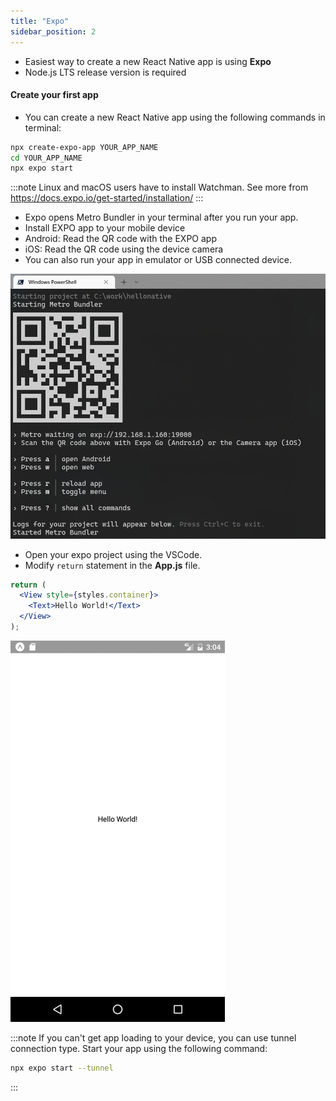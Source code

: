 ```yaml
---
title: "Expo"
sidebar_position: 2
---
```

- Easiest way to create a new React Native app is using **Expo**
- Node.js LTS release version is required

#### Create your first app
- You can create a new React Native app using the following commands in terminal:
```bash
npx create-expo-app YOUR_APP_NAME
cd YOUR_APP_NAME
npx expo start
```

:::note 
Linux and macOS users have to install Watchman. See more from https://docs.expo.io/get-started/installation/
:::

- Expo opens Metro Bundler in your terminal after you run your app.
- Install EXPO app to your mobile device
- Android: Read the QR code with the EXPO app
- iOS: Read the QR code using the device camera
- You can also run your app in emulator or USB connected device.

![w:600 bg right](img/expo.png)

- Open your expo project using the VSCode.
- Modify `return` statement in the **App.js** file.

```jsx
return (
  <View style={styles.container}>
    <Text>Hello World!</Text>
  </View>
);
```

![w:300 bg right](img/hello.png)

:::note
If you can't get app loading to your device, you can use tunnel connection type. Start your app using the following command:

```bash
npx expo start --tunnel
```
:::